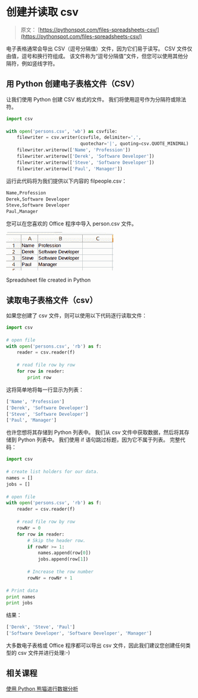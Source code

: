 # 创建并读取 csv

> 原文： [https://pythonspot.com/files-spreadsheets-csv/](https://pythonspot.com/files-spreadsheets-csv/)

电子表格通常会导出 CSV（逗号分隔值）文件，因为它们易于读写。 CSV 文件仅由值，逗号和换行符组成。 该文件称为“逗号分隔值”文件，但您可以使用其他分隔符，例如竖线字符。

## 用 Python 创建电子表格文件（CSV）

让我们使用 Python 创建 CSV 格式的文件。 我们将使用逗号作为分隔符或除法符。

```py
import csv

with open('persons.csv', 'wb') as csvfile:
    filewriter = csv.writer(csvfile, delimiter=',',
                            quotechar='|', quoting=csv.QUOTE_MINIMAL)
    filewriter.writerow(['Name', 'Profession'])
    filewriter.writerow(['Derek', 'Software Developer'])
    filewriter.writerow(['Steve', 'Software Developer'])
    filewriter.writerow(['Paul', 'Manager'])

```

运行此代码将为我们提供以下内容的 filpeople.csv：

```py
Name,Profession
Derek,Software Developer
Steve,Software Developer
Paul,Manager

```

您可以在您喜欢的 Office 程序中导入 person.csv 文件。

![python csv](img/f177725bc03d4c71b4a00e1334990e57.jpg)

Spreadsheet file created in Python

## 读取电子表格文件（csv）

如果您创建了 csv 文件，则可以使用以下代码逐行读取文件：

```py
import csv

# open file
with open('persons.csv', 'rb') as f:
    reader = csv.reader(f)

    # read file row by row
    for row in reader:
        print row

```

这将简单地将每一行显示为列表：

```py
['Name', 'Profession']
['Derek', 'Software Developer']
['Steve', 'Software Developer']
['Paul', 'Manager']

```

也许您想将其存储到 Python 列表中。 我们从 csv 文件中获取数据，然后将其存储到 Python 列表中。 我们使用 if 语句跳过标题，因为它不属于列表。 完整代码：

```py
import csv

# create list holders for our data.
names = []
jobs = []

# open file
with open('persons.csv', 'rb') as f:
    reader = csv.reader(f)

    # read file row by row
    rowNr = 0
    for row in reader:
        # Skip the header row.
        if rowNr >= 1:
            names.append(row[0])
            jobs.append(row[1])

        # Increase the row number
        rowNr = rowNr + 1

# Print data 
print names
print jobs

```

结果：

```py
['Derek', 'Steve', 'Paul']
['Software Developer', 'Software Developer', 'Manager']

```

大多数电子表格或 Office 程序都可以导出 csv 文件，因此我们建议您创建任何类型的 csv 文件并进行处理:-)

## 相关课程

[使用 Python 熊猫进行数据分析](https://gum.co/KmxqY)